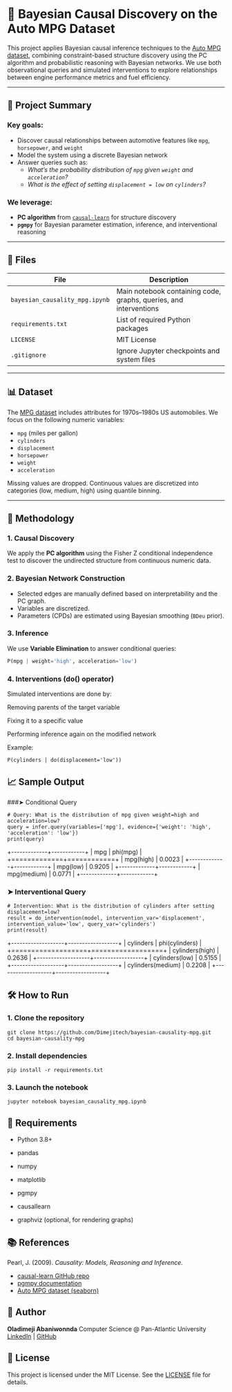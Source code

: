 # 🚗 Bayesian Causal Discovery on the Auto MPG Dataset

This project applies Bayesian causal inference techniques to the [Auto MPG dataset](https://github.com/mwaskom/seaborn-data/blob/master/mpg.csv), combining constraint-based structure discovery using the PC algorithm and probabilistic reasoning with Bayesian networks. We use both observational queries and simulated interventions to explore relationships between engine performance metrics and fuel efficiency.

---

## 🧠 Project Summary

### **Key goals:**
- Discover causal relationships between automotive features like `mpg`, `horsepower`, and `weight`
- Model the system using a discrete Bayesian network
- Answer queries such as:
  - *What’s the probability distribution of `mpg` given `weight` and `acceleration`?*
  - *What is the effect of setting `displacement = low` on `cylinders`?*

### We leverage:
- **PC algorithm** from [`causal-learn`](https://github.com/py-why/causal-learn) for structure discovery
- **`pgmpy`** for Bayesian parameter estimation, inference, and interventional reasoning

---

## 📁 Files

| File | Description |
|------|-------------|
| `bayesian_causality_mpg.ipynb` | Main notebook containing code, graphs, queries, and interventions |
| `requirements.txt` | List of required Python packages |
| `LICENSE` | MIT License |
| `.gitignore` | Ignore Jupyter checkpoints and system files |

---

## 📊 Dataset

The [MPG dataset](https://github.com/mwaskom/seaborn-data/blob/master/mpg.csv) includes attributes for 1970s–1980s US automobiles. We focus on the following numeric variables:

- `mpg` (miles per gallon)
- `cylinders`
- `displacement`
- `horsepower`
- `weight`
- `acceleration`

Missing values are dropped. Continuous values are discretized into categories (low, medium, high) using quantile binning.

---

## 🔬 Methodology

### 1. **Causal Discovery**

We apply the **PC algorithm** using the Fisher Z conditional independence test to discover the undirected structure from continuous numeric data.

### 2. **Bayesian Network Construction**

- Selected edges are manually defined based on interpretability and the PC graph.
- Variables are discretized.
- Parameters (CPDs) are estimated using Bayesian smoothing (`BDeu` prior).

### 3. **Inference**

We use **Variable Elimination** to answer conditional queries:

```python
P(mpg | weight='high', acceleration='low')
```

### 4. **Interventions (do() operator)**
Simulated interventions are done by:

Removing parents of the target variable

Fixing it to a specific value

Performing inference again on the modified network

Example:
```
P(cylinders | do(displacement='low'))
```

## 📈 Sample Output
###➤ Conditional Query

```
# Query: What is the distribution of mpg given weight=high and acceleration=low?
query = infer.query(variables=['mpg'], evidence={'weight': 'high', 'acceleration': 'low'})
print(query)
```

+-------------+------------+
| mpg         |   phi(mpg) |
+=============+============+
| mpg(high)   |     0.0023 |
+-------------+------------+
| mpg(low)    |     0.9205 |
+-------------+------------+
| mpg(medium) |     0.0771 |
+-------------+------------+

### ➤ Interventional Query
```
# Intervention: What is the distribution of cylinders after setting displacement=low?
result = do_intervention(model, intervention_var='displacement', intervention_value='low', query_var='cylinders')
print(result)
```

+-------------------+------------------+
| cylinders         |   phi(cylinders) |
+===================+==================+
| cylinders(high)   |           0.2636 |
+-------------------+------------------+
| cylinders(low)    |           0.5155 |
+-------------------+------------------+
| cylinders(medium) |           0.2208 |
+-------------------+------------------+

## 🛠️ How to Run
### 1. Clone the repository
```
git clone https://github.com/Dimejitech/bayesian-causality-mpg.git
cd bayesian-causality-mpg
```

### 2. Install dependencies
```
pip install -r requirements.txt
```

### 3. Launch the notebook
```
jupyter notebook bayesian_causality_mpg.ipynb
```

## 🧱 Requirements
- Python 3.8+

- pandas

- numpy

- matplotlib

- pgmpy

- causallearn

- graphviz (optional, for rendering graphs)

## 📚 References
Pearl, J. (2009). *Causality: Models, Reasoning and Inference.*

- [causal-learn GitHub repo](https://github.com/py-why/causal-learn)
- [pgmpy documentation](https://pgmpy.org/)
- [Auto MPG dataset (seaborn)](https://github.com/mwaskom/seaborn-data/blob/master/mpg.csv)

## 👤 Author
**Oladimeji Abaniwonnda**
Computer Science @ Pan-Atlantic University
[LinkedIn](https://www.linkedin.com/in/oladimeji-abaniwonnda) | [GitHub](https://github.com/Dimejitech)

## 📄 License
This project is licensed under the MIT License. See the [LICENSE](./LICENSE) file for details.
